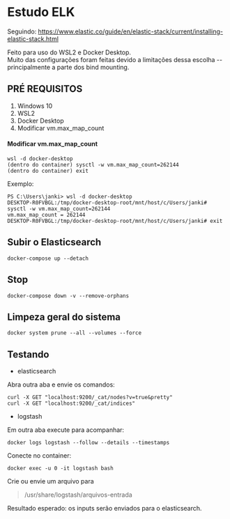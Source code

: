 # Estudo ELK

Seguindo:
https://www.elastic.co/guide/en/elastic-stack/current/installing-elastic-stack.html

Feito para uso do WSL2 e Docker Desktop.  
Muito das configurações foram feitas devido a limitações dessa escolha -- principalmente a parte dos bind mounting.

## PRÉ REQUISITOS

 1. Windows 10
 2. WSL2
 3. Docker Desktop
 4. Modificar vm.max_map_count

#### Modificar vm.max_map_count

	wsl -d docker-desktop
	(dentro do container) sysctl -w vm.max_map_count=262144
	(dentro do container) exit

Exemplo:

	PS C:\Users\janki> wsl -d docker-desktop
	DESKTOP-R0FVBGL:/tmp/docker-desktop-root/mnt/host/c/Users/janki# sysctl -w vm.max_map_count=262144
	vm.max_map_count = 262144
	DESKTOP-R0FVBGL:/tmp/docker-desktop-root/mnt/host/c/Users/janki# exit

## Subir o Elasticsearch

	docker-compose up --detach

## Stop

	docker-compose down -v --remove-orphans

## Limpeza geral do sistema

	docker system prune --all --volumes --force

## Testando

 - elasticsearch

Abra outra aba e envie os comandos:

	curl -X GET "localhost:9200/_cat/nodes?v=true&pretty"
	curl -X GET "localhost:9200/_cat/indices"

 - logstash

Em outra aba execute para acompanhar:

	docker logs logstash --follow --details --timestamps
  
Conecte no container:

	docker exec -u 0 -it logstash bash

Crie ou envie um arquivo para

> /usr/share/logstash/arquivos-entrada

Resultado esperado: os inputs serão enviados para o elasticsearch.
